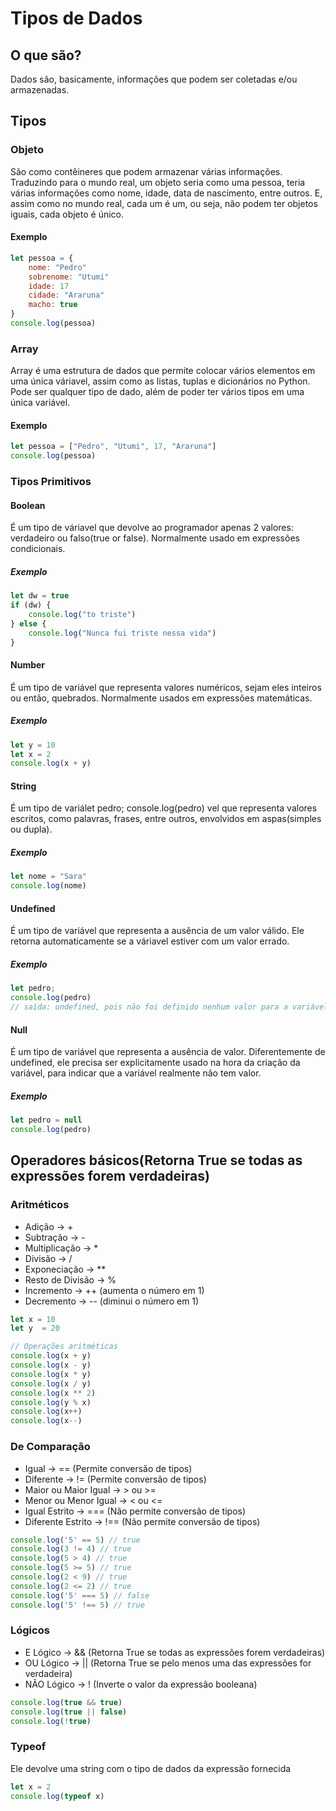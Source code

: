 # Tipos de Dados

## O que são?
Dados são, basicamente, informações que podem ser coletadas e/ou armazenadas.

## Tipos

### Objeto
São como contêineres que podem armazenar várias informações. Traduzindo para o mundo real, um objeto seria como uma pessoa, teria várias informações como nome, idade, data de nascimento, entre outros. E, assim como no mundo real, cada um é um, ou seja, não podem ter objetos iguais, cada objeto é único.

#### Exemplo
```javascript
let pessoa = {
    nome: "Pedro"
    sobrenome: "Utumi"
    idade: 17
    cidade: "Araruna"
    macho: true
}
console.log(pessoa)
```

### Array
Array é uma estrutura de dados que permite colocar vários elementos em uma única váriavel, assim como as listas, tuplas e dicionários no Python. Pode ser qualquer tipo de dado, além de poder ter vários tipos em uma única variável.

#### Exemplo
```javascript
let pessoa = ["Pedro", "Utumi", 17, "Araruna"]
console.log(pessoa)
```
### Tipos Primitivos

#### Boolean
É um tipo de váriavel que devolve ao programador apenas 2 valores: verdadeiro ou falso(true or false). Normalmente usado em expressões condicionais.

##### Exemplo
```javascript
let dw = true
if (dw) {
    console.log("to triste")
} else {
    console.log("Nunca fui triste nessa vida")
}
```

#### Number 
É um tipo de variável que representa valores numéricos, sejam eles inteiros ou então, quebrados. Normalmente usados em expressões matemáticas.

##### Exemplo
```javascript
let y = 10
let x = 2
console.log(x + y)
```

#### String 
É um tipo de variálet pedro;
console.log(pedro) vel que representa valores escritos, como palavras, frases, entre outros, envolvidos em aspas(simples ou dupla).

##### Exemplo
```javascript
let nome = "Sara"
console.log(nome)
```

#### Undefined
É um tipo de variável que representa a ausência de um valor válido. Ele retorna automaticamente se a váriavel estiver com um valor errado.

##### Exemplo
```javascript
let pedro;
console.log(pedro) 
// saída: undefined, pois não foi definido nenhum valor para a variável
```

#### Null
É um tipo de variável que representa a ausência de valor. Diferentemente de undefined, ele precisa ser explicitamente usado na hora da criação da variável, para indicar que a variável realmente não tem valor.

##### Exemplo 
```javascript
let pedro = null
console.log(pedro) 
```

## Operadores básicos(Retorna True se todas as expressões forem verdadeiras)

### Aritméticos
- Adição -> +
- Subtração -> -
- Multiplicação -> *
- Divisão -> /
- Exponeciação -> **
- Resto de Divisão -> %
- Incremento -> ++ (aumenta o número em 1)
- Decremento -> -- (diminui o número em 1)

```javascript
let x = 10
let y  = 20

// Operações aritméticas
console.log(x + y)
console.log(x - y)
console.log(x * y)
console.log(x / y)
console.log(x ** 2)
console.log(y % x)
console.log(x++)
console.log(x--)
```

### De Comparação
- Igual -> == (Permite conversão de tipos)
- Diferente -> != (Permite conversão de tipos)
- Maior ou Maior Igual -> > ou >=
- Menor ou Menor Igual -> < ou <=
- Igual Estrito -> === (Não permite conversão de tipos)
- Diferente Estrito -> !== (Não permite conversão de tipos)

```javascript
console.log('5' == 5) // true
console.log(3 != 4) // true
console.log(5 > 4) // true
console.log(5 >= 5) // true
console.log(2 < 9) // true
console.log(2 <= 2) // true
console.log('5' === 5) // false
console.log('5' !== 5) // true
```

### Lógicos
- E Lógico -> && (Retorna True se todas as expressões forem verdadeiras)
- OU Lógico -> || (Retorna True se pelo menos uma das expressões for verdadeira)
- NÃO Lógico -> ! (Inverte o valor da expressão booleana)

```javascript
console.log(true && true)
console.log(true || false)
console.log(!true)
```

### Typeof
Ele devolve uma string com o tipo de dados da expressão fornecida 

```javascript
let x = 2
console.log(typeof x)
```